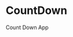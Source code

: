 # CountDown
 Count Down App
      
              
                                                                
                                                                                    
                                                                                        
                                                                            
                                                               
                                          
                       
                   
    
 
   
